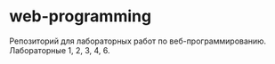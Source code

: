 # web-programming
Репозиторий для лабораторных работ по веб-программированию.
Лабораторные 1, 2, 3, 4, 6.
